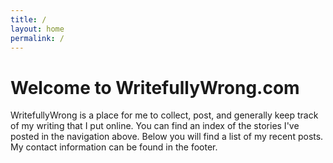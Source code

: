 ```yaml
---
title: /
layout: home
permalink: /
---
```


# Welcome to WritefullyWrong.com  

WritefullyWrong is a place for me to collect, post, and generally keep track of my writing that I put online. You can find an index of the stories I've posted in the navigation above. Below you will find a list of my recent posts. My contact information can be found in the footer.

